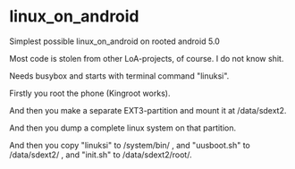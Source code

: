 # linux_on_android
Simplest possible linux_on_android on rooted android 5.0

Most code is stolen from other LoA-projects, of course. I do not know shit. 

Needs busybox and starts with terminal command "linuksi".

Firstly you root the phone (Kingroot works).

And then you make a separate EXT3-partition and mount it at /data/sdext2.

And then you dump a complete linux system on that partition.

And then you copy "linuksi" to /system/bin/ ,
           and "uusboot.sh" to /data/sdext2/ ,
           and "init.sh" to /data/sdext2/root/.
